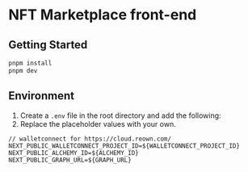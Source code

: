 # NFT Marketplace front-end

## Getting Started

```bash
pnpm install
pnpm dev
```

## Environment

1. Create a `.env` file in the root directory and add the following:
2. Replace the placeholder values with your own.

```
// walletconnect for https://cloud.reown.com/
NEXT_PUBLIC_WALLETCONNECT_PROJECT_ID=${WALLETCONNECT_PROJECT_ID}
NEXT_PUBLIC_ALCHEMY_ID=${ALCHEMY_ID}
NEXT_PUBLIC_GRAPH_URL=${GRAPH_URL}
```
